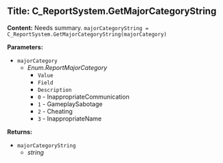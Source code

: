 ## Title: C_ReportSystem.GetMajorCategoryString

**Content:**
Needs summary.
`majorCategoryString = C_ReportSystem.GetMajorCategoryString(majorCategory)`

**Parameters:**
- `majorCategory`
  - *Enum.ReportMajorCategory*
    - `Value`
    - `Field`
    - `Description`
    - `0` - InappropriateCommunication
    - `1` - GameplaySabotage
    - `2` - Cheating
    - `3` - InappropriateName

**Returns:**
- `majorCategoryString`
  - *string*